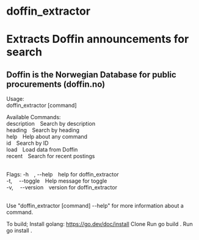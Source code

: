 # doffin_extractor
<h1>Extracts Doffin announcements for search</h1>

<h2>Doffin is the Norwegian Database for public procurements (doffin.no)</h2>

Usage:<br>
  doffin_extractor [command]<br>

Available Commands:<br>
  description&emsp;Search by description<br>
  heading&emsp;Search by heading<br>
  help&emsp;Help about any command<br>
  id&emsp;Search by ID<br>
  load&emsp;Load data from Doffin<br>
  recent&emsp;Search for recent postings<br><br>

Flags:
  -h&emsp;, --help&emsp;help for doffin_extractor<br>
  -t,&emsp; --toggle&emsp;Help message for toggle<br>
  -v,&emsp; --version&emsp;version for doffin_extractor<br><br>

Use "doffin_extractor [command] --help" for more information about a command.

To build;
Install golang: https://go.dev/doc/install
Clone
Run go build .
Run go install .


